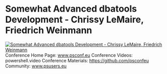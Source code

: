 # Somewhat Advanced dbatools Development - Chrissy LeMaire, Friedrich Weinmann

[![Somewhat Advanced dbatools Development - Chrissy LeMaire, Friedrich Weinmann](https://i4.ytimg.com/vi/w3eOdSy9CDs/hqdefault.jpg "Somewhat Advanced dbatools Development - Chrissy LeMaire, Friedrich Weinmann")](https://www.youtube.com/watch?v=w3eOdSy9CDs)
Conference Home Page: www.psconf.eu
Conference Videos: powershell.video
Conference Materials: https://github.com/psconfeu
Community: www.psusers.eu


